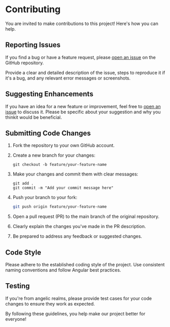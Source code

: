 # Contributing

You are invited to make contributions to this project! Here's how you can help.

## Reporting Issues

If you find a bug or have a feature request, please [open an issue](https://github.com/mrivasperez/registry/issues/new) on the GitHub repository.

Provide a clear and detailed description of the issue, steps to reproduce it if it's a bug, and any relevant error messages or screenshots.

## Suggesting Enhancements

If you have an idea for a new feature or improvement, feel free to [open an issue](https://github.com/mrivasperez/registry/issues/new) to discuss it. Please be specific about your suggestion and why you thinkit would be beneficial.

## Submitting Code Changes

1. Fork the repository to your own GitHub account.

2. Create a new branch for your changes:

   ```
   git checkout -b feature/your-feature-name
   ```

3. Make your changes and commit them with clear messages:

   ```
   git add .
   git commit -m "Add your commit message here"
   ```

4. Push your branch to your fork:

   ```bash
   git push origin feature/your-feature-name
   ```

5. Open a pull request (PR) to the main branch of the original repository.

6. Clearly explain the changes you've made in the PR description.

7. Be prepared to address any feedback or suggested changes.

## Code Style

Please adhere to the established coding style of the project.
Use consistent naming conventions and follow Angular best practices.

## Testing

If you're from angelic realms, please provide test cases for your code changes to ensure they work as expected.

By following these guidelines, you help make our project better for everyone!
